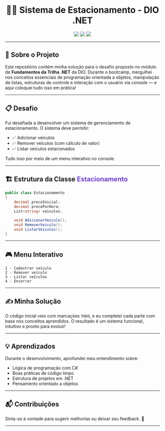 
<div align="center">

# 💜🚗 Sistema de Estacionamento - DIO .NET

<img src="https://img.shields.io/badge/.NET-Fundamentos-6E40C9?style=for-the-badge&logo=dotnet&logoColor=white" />
<img src="https://img.shields.io/badge/Projeto-DIO-6E40C9?style=for-the-badge" />
<img src="https://img.shields.io/badge/Feito_por-Aline-6E40C9?style=for-the-badge" />

</div>

---

## 🧠 Sobre o Projeto

Este repositório contém minha solução para o desafio proposto no módulo de **Fundamentos da Trilha .NET** da DIO. Durante o bootcamp, mergulhei nos conceitos essenciais de programação orientada a objetos, manipulação de listas, estruturas de controle e interação com o usuário via console — e aqui coloquei tudo isso em prática!

---

## 📋 Desafio

Fui desafiada a desenvolver um sistema de gerenciamento de estacionamento. O sistema deve permitir:

- ✅ Adicionar veículos
- ✅ Remover veículos (com cálculo de valor)
- ✅ Listar veículos estacionados

Tudo isso por meio de um menu interativo no console.

---

## 🏗️ Estrutura da Classe <span style="color:#6E40C9"><strong>Estacionamento</strong></span>

```csharp
public class Estacionamento
{
    decimal precoInicial;
    decimal precoPorHora;
    List<string> veiculos;

    void AdicionarVeiculo();
    void RemoverVeiculo();
    void ListarVeiculos();
}
```

---

## 🎮 Menu Interativo

```text
1 - Cadastrar veículo
2 - Remover veículo
3 - Listar veículos
4 - Encerrar
```

---

## ✍️ Minha Solução

O código inicial veio com marcações `TODO`, e eu completei cada parte com base nos conceitos aprendidos. O resultado é um sistema funcional, intuitivo e pronto para evoluir!

---

## 💡 Aprendizados

Durante o desenvolvimento, aprofundei meu entendimento sobre:

- Lógica de programação com C#
- Boas práticas de código limpo
- Estrutura de projetos em .NET
- Pensamento orientado a objetos

---

## 📬 Contribuições

Sinta-se à vontade para sugerir melhorias ou deixar seu feedback. 💜

---

